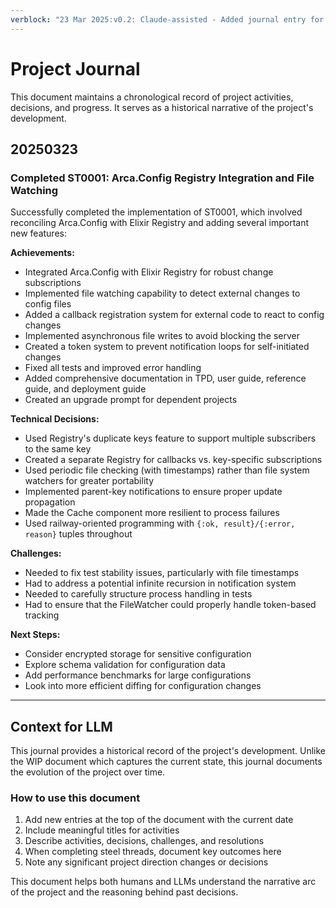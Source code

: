 ```yaml
---
verblock: "23 Mar 2025:v0.2: Claude-assisted - Added journal entry for completing ST0001"
---
```

# Project Journal

This document maintains a chronological record of project activities, decisions, and progress. It serves as a historical narrative of the project's development.

## 20250323

### Completed ST0001: Arca.Config Registry Integration and File Watching

Successfully completed the implementation of ST0001, which involved reconciling Arca.Config with Elixir Registry and adding several important new features:

**Achievements:**

- Integrated Arca.Config with Elixir Registry for robust change subscriptions
- Implemented file watching capability to detect external changes to config files
- Added a callback registration system for external code to react to config changes
- Implemented asynchronous file writes to avoid blocking the server
- Created a token system to prevent notification loops for self-initiated changes
- Fixed all tests and improved error handling
- Added comprehensive documentation in TPD, user guide, reference guide, and deployment guide
- Created an upgrade prompt for dependent projects

**Technical Decisions:**

- Used Registry's duplicate keys feature to support multiple subscribers to the same key
- Created a separate Registry for callbacks vs. key-specific subscriptions
- Used periodic file checking (with timestamps) rather than file system watchers for greater portability
- Implemented parent-key notifications to ensure proper update propagation
- Made the Cache component more resilient to process failures
- Used railway-oriented programming with `{:ok, result}/{:error, reason}` tuples throughout

**Challenges:**

- Needed to fix test stability issues, particularly with file timestamps
- Had to address a potential infinite recursion in notification system
- Needed to carefully structure process handling in tests
- Had to ensure that the FileWatcher could properly handle token-based tracking

**Next Steps:**

- Consider encrypted storage for sensitive configuration
- Explore schema validation for configuration data
- Add performance benchmarks for large configurations
- Look into more efficient diffing for configuration changes

---

## Context for LLM

This journal provides a historical record of the project's development. Unlike the WIP document which captures the current state, this journal documents the evolution of the project over time.

### How to use this document

1. Add new entries at the top of the document with the current date
2. Include meaningful titles for activities
3. Describe activities, decisions, challenges, and resolutions
4. When completing steel threads, document key outcomes here
5. Note any significant project direction changes or decisions

This document helps both humans and LLMs understand the narrative arc of the project and the reasoning behind past decisions.
